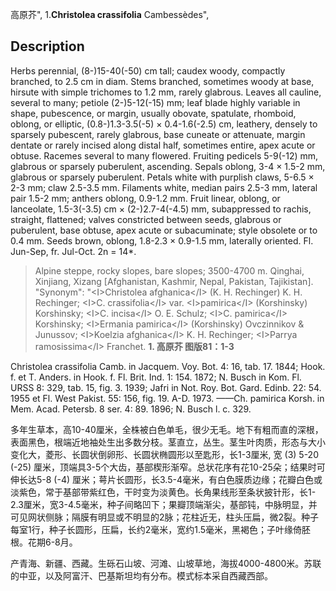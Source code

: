 高原芥",
1.**Christolea crassifolia** Cambessèdes",

## Description
Herbs perennial, (8-)15-40(-50) cm tall; caudex woody, compactly branched, to 2.5 cm in diam. Stems branched, sometimes woody at base, hirsute with simple trichomes to 1.2 mm, rarely glabrous. Leaves all cauline, several to many; petiole (2-)5-12(-15) mm; leaf blade highly variable in shape, pubescence, or margin, usually obovate, spatulate, rhomboid, oblong, or elliptic, (0.8-)1.3-3.5(-5) × 0.4-1.6(-2.5) cm, leathery, densely to sparsely pubescent, rarely glabrous, base cuneate or attenuate, margin dentate or rarely incised along distal half, sometimes entire, apex acute or obtuse. Racemes several to many flowered. Fruiting pedicels 5-9(-12) mm, glabrous or sparsely puberulent, ascending. Sepals oblong, 3-4 × 1.5-2 mm, glabrous or sparsely puberulent. Petals white with purplish claws, 5-6.5 × 2-3 mm; claw 2.5-3.5 mm. Filaments white, median pairs 2.5-3 mm, lateral pair 1.5-2 mm; anthers oblong, 0.9-1.2 mm. Fruit linear, oblong, or lanceolate, 1.5-3(-3.5) cm × (2-)2.7-4(-4.5) mm, subappressed to rachis, straight, flattened; valves constricted between seeds, glabrous or puberulent, base obtuse, apex acute or subacuminate; style obsolete or to 0.4 mm. Seeds brown, oblong, 1.8-2.3 × 0.9-1.5 mm, laterally oriented. Fl. Jun-Sep, fr. Jul-Oct. 2n = 14*.

> Alpine steppe, rocky slopes, bare slopes; 3500-4700 m. Qinghai, Xinjiang, Xizang [Afghanistan, Kashmir, Nepal, Pakistan, Tajikistan].
  "Synonym": "&lt;I&gt;Christolea afghanica&lt;/I&gt; (K. H. Rechinger) K. H. Rechinger; &lt;I&gt;C. crassifolia&lt;/I&gt; var. &lt;I&gt;pamirica&lt;/I&gt; (Korshinsky) Korshinsky; &lt;I&gt;C. incisa&lt;/I&gt; O. E. Schulz; &lt;I&gt;C. pamirica&lt;/I&gt; Korshinsky; &lt;I&gt;Ermania pamirica&lt;/I&gt; (Korshinsky) Ovczinnikov &amp; Junussov; &lt;I&gt;Koelzia afghanica&lt;/I&gt; K. H. Rechinger; &lt;I&gt;Parrya ramosissima&lt;/I&gt; Franchet.
**1. 高原芥 图版81：1-3**

Christolea crassifolia Camb. in Jacquem. Voy. Bot. 4: 16, tab. 17. 1844; Hook. f. et T. Anders. in Hook. f. Fl. Brit. Ind. 1: 154. 1872; N. Busch in Kom. Fl. URSS 8: 329, tab. 15, fig. 3. 1939; Jafri in Not. Roy. Bot. Gard. Edinb. 22: 54. 1955 et Fl. West Pakist. 55: 156, fig. 19. A-D. 1973. ——Ch. pamirica Korsh. in Mem. Acad. Petersb. 8 ser. 4: 89. 1896; N. Busch l. c. 329.

多年生草本，高10-40厘米，全株被白色单毛，很少无毛。地下有粗而直的深根，表面黑色，根端近地袖处生出多数分枝。茎直立，丛生。茎生叶肉质，形态与大小变化大，菱形、长圆状倒卵形、长圆状椭圆形以至匙形，长1-3厘米, 宽 (3) 5-20 (-25) 厘米，顶端具3-5个大齿，基部楔形渐窄。总状花序有花10-25朵；结果时可伸长达5-8 (-4) 厘米；萼片长圆形，长3.5-4毫米，有白色膜质边缘；花瓣白色或淡紫色，常于基部带紫红色，干时变为淡黄色。长角果线形至条状披针形，长1-2.3厘米，宽3-4.5毫米，种子间略凹下；果瓣顶端渐尖，基部钝，中脉明显，并可见网状侧脉；隔膜有明显或不明显的2脉；花柱近无，柱头压扁，微2裂。种子每室1行，种子长圆形，压扁，长约2毫米，宽约1.5毫米，黑褐色；子叶缘倚胚根。花期6-8月。

产青海、新疆、西藏。生砾石山坡、河滩、山坡草地，海拔4000-4800米。苏联的中亚，以及阿富汗、巴基斯坦均有分布。模式标本采自西藏西部。
